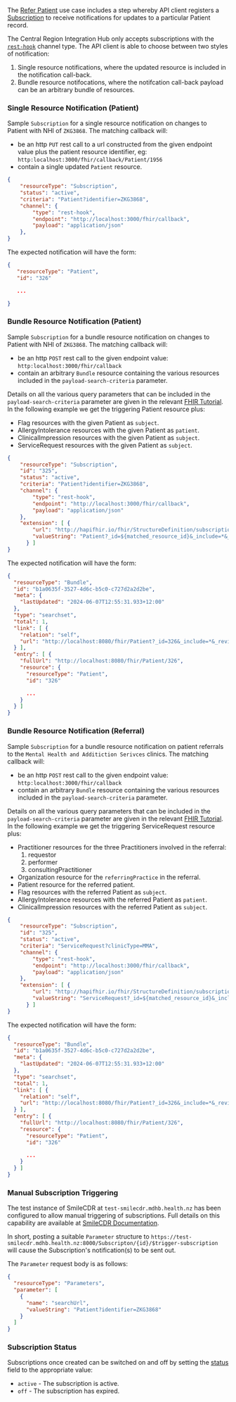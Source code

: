 
The [Refer Patient](./useCaseReferPatient.html) use case includes a step whereby API client registers a [Subscription](https://hl7.org/fhir/R4/subscription.html) to receive notifications for updates to a particular Patient record.

The Central Region Integration Hub only accepts subscriptions with the [`rest-hook`](https://hl7.org/fhir/R4/subscription.html#2.46.7.1) channel type.
The API client is able to choose between two styles of notification:
1. Single resource notifications, where the updated resource is included in the notification call-back.
2. Bundle resource notifocations, where the notifcation call-back payload can be an arbitrary bundle of resources.


### Single Resource Notification (Patient)

Sample `Subscription` for a single resource notification on changes to Patient with NHI of `ZKG3868`.  The matching callback will:
  * be an http `PUT` rest call to a url constructed from the given endpoint value plus the patient resource identifier, eg:  `http:localhost:3000/fhir/callback/Patient/1956`
  * contain a single updated `Patient` resource.

```json
{
    "resourceType": "Subscription",
    "status": "active",
    "criteria": "Patient?identifier=ZKG3868",
    "channel": {
        "type": "rest-hook",
        "endpoint": "http://localhost:3000/fhir/callback",
        "payload": "application/json"
    },
}
```

The expected notification will have the form:
```json
{
   "resourceType": "Patient",
   "id": "326"

   ...

}
```

### Bundle Resource Notification (Patient)

Sample `Subscription` for a bundle resource notification on changes to Patient with NHI of `ZKG3868`.  The matching callback will:
  * be an http `POST` rest call to the given endpoint value:  `http:localhost:3000/fhir/callback`
  * contain an arbitrary `Bundle` resource containing the various resources included in the `payload-search-criteria` parameter.

  Details on all the various query parameters that can be included in the `payload-search-criteria` parameter are given in the relevant [FHIR Tutorial](https://github.com/hapifhir/fhir-tutorial/blob/master/Search_References_ChainHasIncludeRevinclude/lesson.md). In the following example we get the triggering Patient resource plus:
  * Flag resources with the given Patient as `subject`.
  * AllergyIntolerance resources with the given Patient as `patient`.
  * ClinicalImpression resources with the given Patient as `subject`.
  * ServiceRequest resources with the given Patient as `subject`.

```json
{
    "resourceType": "Subscription",
    "id": "325",
    "status": "active",
    "criteria": "Patient?identifier=ZKG3868",
    "channel": {
        "type": "rest-hook",
        "endpoint": "http://localhost:3000/fhir/callback",
        "payload": "application/json"
    },
    "extension": [ {
        "url": "http://hapifhir.io/fhir/StructureDefinition/subscription-payload-search-criteria",
        "valueString": "Patient?_id=${matched_resource_id}&_include=*&_revinclude=Flag:*&_revinclude=AllergyIntolerance:*&_revinclude=ClinicalImpression:*&_revinclude=ServiceRequest:*"
      } ]
}
```

The expected notification will have the form:
```json
{
  "resourceType": "Bundle",
  "id": "b1a0635f-3527-4d6c-b5c0-c727d2a2d2be",
  "meta": {
    "lastUpdated": "2024-06-07T12:55:31.933+12:00"
  },
  "type": "searchset",
  "total": 1,
  "link": [ {
    "relation": "self",
    "url": "http://localhost:8080/fhir/Patient?_id=326&_include=*&_revinclude=Flag:*&_revinclude=AllergyIntolerance:*&_revinclude=ClinicalImpression:*&_revinclude=ServiceRequest:*"
  } ],
  "entry": [ {
    "fullUrl": "http://localhost:8080/fhir/Patient/326",
    "resource": {
      "resourceType": "Patient",
      "id": "326"

      ...
    } 
  } ]
}
```

### Bundle Resource Notification (Referral)

Sample `Subscription` for a bundle resource notification on patient referrals to the `Mental Health and Additiction Serivces` clinics.  The matching callback will:
  * be an http `POST` rest call to the given endpoint value:  `http:localhost:3000/fhir/callback`
  * contain an arbitrary `Bundle` resource containing the various resources included in the `payload-search-criteria` parameter.

  Details on all the various query parameters that can be included in the `payload-search-criteria` parameter are given in the relevant [FHIR Tutorial](https://github.com/hapifhir/fhir-tutorial/blob/master/Search_References_ChainHasIncludeRevinclude/lesson.md). In the following example we get the triggering ServiceRequest resource plus:
  * Practitioner resources for the three Practitioners involved in the referral:
    1. requestor
    2. performer
    3. consultingPractitioner
  * Organization resource for the `referringPractice` in the referral.
  * Patient resource for the referred patient.
  * Flag resources with the referred Patient as `subject`.
  * AllergyIntolerance resources with the referred Patient as `patient`.
  * ClinicalImpression resources with the referred Patient as `subject`.
```json
{
    "resourceType": "Subscription",
    "id": "325",
    "status": "active",
    "criteria": "ServiceRequest?clinicType=MMA",
    "channel": {
        "type": "rest-hook",
        "endpoint": "http://localhost:3000/fhir/callback",
        "payload": "application/json"
    },
    "extension": [ {
        "url": "http://hapifhir.io/fhir/StructureDefinition/subscription-payload-search-criteria",
        "valueString": "ServiceRequest?_id=${matched_resource_id}&_include=ServiceRequest:*&_include=Patient:*&_revinclude:iterate=AllergyIntolerance:*&_revinclude:iterate=Flag:*&_revinclude:iterate=ClinicalImpression:*"
      } ]
}
```

The expected notification will have the form:
```json
{
  "resourceType": "Bundle",
  "id": "b1a0635f-3527-4d6c-b5c0-c727d2a2d2be",
  "meta": {
    "lastUpdated": "2024-06-07T12:55:31.933+12:00"
  },
  "type": "searchset",
  "total": 1,
  "link": [ {
    "relation": "self",
    "url": "http://localhost:8080/fhir/Patient?_id=326&_include=*&_revinclude=Flag:*&_revinclude=AllergyIntolerance:*&_revinclude=ClinicalImpression:*&_revinclude=ServiceRequest:*"
  } ],
  "entry": [ {
    "fullUrl": "http://localhost:8080/fhir/Patient/326",
    "resource": {
      "resourceType": "Patient",
      "id": "326"

      ...
    } 
  } ]
}
```




### Manual Subscription Triggering

The test instance of SmileCDR at `test-smilecdr.mdhb.health.nz` has been configured to allow manual triggering of subscriptions.
Full details on this capability are available at [SmileCDR Documentation](https://smilecdr.com/docs/subscription/manual_triggering.html).

In short, posting a suitable `Parameter` structure to `https://test-smilecdr.mdhb.health.nz:8000/Subscripton/{id}/$trigger-subscription`
will cause the Subscription's notification(s) to be sent out. 

The `Parameter` request body is as follows:

```json
{
  "resourceType": "Parameters",
  "parameter": [
    {
      "name": "searchUrl",
      "valueString": "Patient?identifier=ZKG3868"
    }
  ]
}
```

### Subscription Status

Subscriptions once created can be switched on and off by setting the [status](https://hl7.org/fhir/R4/valueset-subscription-status.html) field to the appropriate value:
* `active` - The subscription is active.
* `off`    - The subscription has expired.

